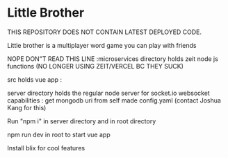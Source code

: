 # Little Brother
THIS REPOSITORY DOES NOT CONTAIN LATEST DEPLOYED CODE.

Little brother is a multiplayer word game you can play with friends


NOPE DON"T READ THIS LINE :microservices directory holds zeit node js functions (NO LONGER USING ZEIT/VERCEL BC THEY SUCK)

src holds vue app : 

server directory holds the regular node server for socket.io websocket capabilities : get mongodb uri from self made config.yaml (contact Joshua Kang for this)

Run "npm i" in server directory and in root directory

npm run dev in root to start vue app

Install blix for cool features


